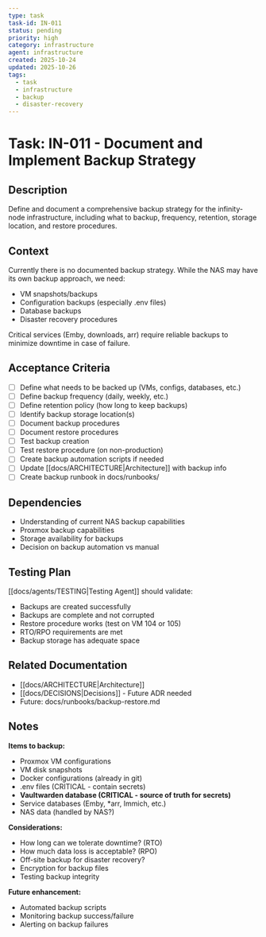 ```yaml
---
type: task
task-id: IN-011
status: pending
priority: high
category: infrastructure
agent: infrastructure
created: 2025-10-24
updated: 2025-10-26
tags:
  - task
  - infrastructure
  - backup
  - disaster-recovery
---
```


# Task: IN-011 - Document and Implement Backup Strategy

## Description

Define and document a comprehensive backup strategy for the infinity-node infrastructure, including what to backup, frequency, retention, storage location, and restore procedures.

## Context

Currently there is no documented backup strategy. While the NAS may have its own backup approach, we need:
- VM snapshots/backups
- Configuration backups (especially .env files)
- Database backups
- Disaster recovery procedures

Critical services (Emby, downloads, arr) require reliable backups to minimize downtime in case of failure.

## Acceptance Criteria

- [ ] Define what needs to be backed up (VMs, configs, databases, etc.)
- [ ] Define backup frequency (daily, weekly, etc.)
- [ ] Define retention policy (how long to keep backups)
- [ ] Identify backup storage location(s)
- [ ] Document backup procedures
- [ ] Document restore procedures
- [ ] Test backup creation
- [ ] Test restore procedure (on non-production)
- [ ] Create backup automation scripts if needed
- [ ] Update [[docs/ARCHITECTURE|Architecture]] with backup info
- [ ] Create backup runbook in docs/runbooks/

## Dependencies

- Understanding of current NAS backup capabilities
- Proxmox backup capabilities
- Storage availability for backups
- Decision on backup automation vs manual

## Testing Plan

[[docs/agents/TESTING|Testing Agent]] should validate:
- Backups are created successfully
- Backups are complete and not corrupted
- Restore procedure works (test on VM 104 or 105)
- RTO/RPO requirements are met
- Backup storage has adequate space

## Related Documentation

- [[docs/ARCHITECTURE|Architecture]]
- [[docs/DECISIONS|Decisions]] - Future ADR needed
- Future: docs/runbooks/backup-restore.md

## Notes

**Items to backup:**
- Proxmox VM configurations
- VM disk snapshots
- Docker configurations (already in git)
- .env files (CRITICAL - contain secrets)
- **Vaultwarden database (CRITICAL - source of truth for secrets)**
- Service databases (Emby, *arr, Immich, etc.)
- NAS data (handled by NAS?)

**Considerations:**
- How long can we tolerate downtime? (RTO)
- How much data loss is acceptable? (RPO)
- Off-site backup for disaster recovery?
- Encryption for backup files
- Testing backup integrity

**Future enhancement:**
- Automated backup scripts
- Monitoring backup success/failure
- Alerting on backup failures
